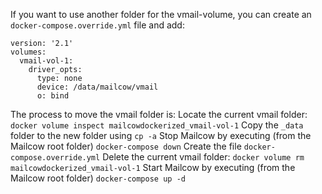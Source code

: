 If you want to use another folder for the vmail-volume, you can create an `docker-compose.override.yml` file and add:
```
version: '2.1'
volumes:
  vmail-vol-1:
    driver_opts:
      type: none
      device: /data/mailcow/vmail
      o: bind
```

The process to move the vmail folder is:
Locate the current vmail folder: `docker volume inspect mailcowdockerized_vmail-vol-1` 
Copy the `_data` folder to the new folder using `cp -a`
Stop Mailcow by executing (from the Mailcow root folder) `docker-compose down`
Create the file `docker-compose.override.yml`
Delete the current vmail folder: `docker volume rm mailcowdockerized_vmail-vol-1`
Start Mailcow by executing (from the Mailcow root folder) `docker-compose up -d`


